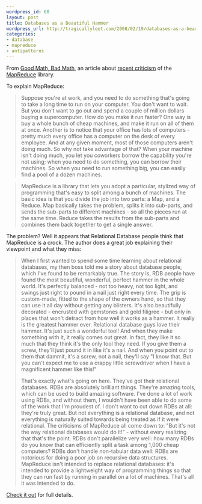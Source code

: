 ```yaml
--- 
wordpress_id: 68
layout: post
title: Databases as a Beautiful Hammer
wordpress_url: http://tragicallyleet.com/2008/02/19/databases-as-a-beautiful-hammer/
categories:
- database
- mapreduce
- antipatterns
---
```

From [Good Math, Bad Math](http://scienceblogs.com/goodmath/2008/01/databases_are_hammers_mapreduc.php), an article about [recent criticism](http://www.databasecolumn.com/2008/01/mapreduce-a-major-step-back.html) of the [MapReduce](http://en.wikipedia.org/wiki/MapReduce) library.

To explain MapReduce:

> Suppose you're at work, and you need to do something that's 
> going to take a long time to run on your computer. You don't 
> want to wait. But you don't want to go out and spend a couple 
> of million dollars buying a supercomputer. How do you make it 
> run faster? One way is buy a whole bunch of cheap machines, 
> and make it run on all of them at once. Another is to notice 
> that your office has lots of computers - pretty much every 
> office has a computer on the desk of every employee. And at 
> any given moment, most of those computers aren't doing much. 
> So why not take advantage of that? When your machine isn't 
> doing much, you let you coworkers borrow the capability you're 
> not using; when you need to do something, you can borrow their 
> machines. So when you need to run something big, you can 
> easily find a pool of a dozen machines.

> MapReduce is a library that lets you adopt a particular, 
> stylized way of programming that's easy to split among a 
> bunch of machines. The basic idea is that you divide the 
> job into two parts: a Map, and a Reduce. Map basically 
> takes the problem, splits it into sub-parts, and sends 
> the sub-parts to different machines - so all the pieces 
> run at the same time. Reduce takes the results from the 
> sub-parts and combines them back together to get a single 
> answer.

The problem? Well it appears that Relational Database people think that MapReduce is a crock.  The author does a great job explaining their viewpoint and what they miss:

> When I first wanted to spend some time learning about 
> relational databases, my then boss told me a story about 
> database people, which I've found to be remarkably true. 
> The story is, RDB people have found the most beautiful, 
> wonderful, perfect hammer in the whole world. It's perfectly 
> balanced - not too heavy, not too light, and swings just 
> right to pound in a nail just right every time. The grip is 
> custom-made, fitted to the shape of the owners hand, so that 
> they can use it all day without getting any blisters. It's 
> also beautifully decorated - encrusted with gemstones and 
> gold filigree - but only in places that won't detract from 
> how well it works as a hammer. It really is the greatest 
> hammer ever. Relational database guys love their hammer. 
> It's just such a wonderful tool! And when they make something 
> with it, it really comes out great. In fact, they like it 
> so much that they think it's the only tool they need. If you 
> give them a screw, they'll just pound it in like it's a nail. 
> And when you point out to them that dammit, it's a screw, 
> not a nail, they'll say "I know that. But you can't expect 
> me to use a crappy little screwdriver when I have a magnificent 
> hammer like this!"
> 
> That's exactly what's going on here. They've got their relational 
> databases. RDBs are absolutely brilliant things. They're amazing 
> tools, which can be used to build amazing software. I've done a 
> lot of work using RDBs, and without them, I wouldn't have been 
> able to do some of the work that I'm proudest of. I don't want 
> to cut down RDBs at all: they're truly great. But not everything 
> is a relational database, and not everything is naturally suited 
> towards being treated as if it were relational. The criticisms of 
> MapReduce all come down to: "But it's not the way relational 
> databases would do it!" - without every realizing that that's the 
> point. RDBs don't parallelize very well: how many RDBs do you know 
> that can efficiently split a task among 1,000 cheap computers? 
> RDBs don't handle non-tabular data well: RDBs are notorious for 
> doing a poor job on recursive data structures. MapReduce isn't 
> intended to replace relational databases: it's intended to provide 
> a lightweight way of programming things so that they can run fast
> by running in parallel on a lot of machines. That's all it was 
> intended to do.

[Check it out](http://scienceblogs.com/goodmath/2008/01/databases_are_hammers_mapreduc.php) for full details.
